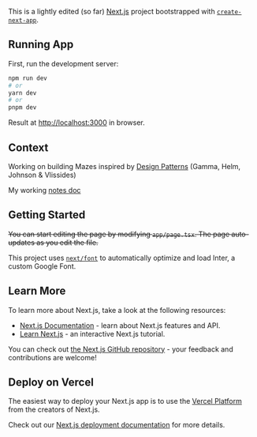 This is a lightly edited (so far) [Next.js](https://nextjs.org/) project bootstrapped with [`create-next-app`](https://github.com/vercel/next.js/tree/canary/packages/create-next-app).

## Running App

First, run the development server:

```bash
npm run dev
# or
yarn dev
# or
pnpm dev
```

Result at [http://localhost:3000](http://localhost:3000) in browser.

## Context

Working on building Mazes inspired by [Design Patterns](https://learning.oreilly.com/library/view/design-patterns-elements/0201633612/ch03.html) (Gamma, Helm, Johnson & Vlissides)

My working [notes doc](https://powerschoolgroup.atlassian.net/wiki/spaces/~jlyden/pages/65066074970/Design+Patterns)

## Getting Started

~~You can start editing the page by modifying `app/page.tsx`. The page auto-updates as you edit the file.~~

This project uses [`next/font`](https://nextjs.org/docs/basic-features/font-optimization) to automatically optimize and load Inter, a custom Google Font.

## Learn More

To learn more about Next.js, take a look at the following resources:

- [Next.js Documentation](https://nextjs.org/docs) - learn about Next.js features and API.
- [Learn Next.js](https://nextjs.org/learn) - an interactive Next.js tutorial.

You can check out [the Next.js GitHub repository](https://github.com/vercel/next.js/) - your feedback and contributions are welcome!

## Deploy on Vercel

The easiest way to deploy your Next.js app is to use the [Vercel Platform](https://vercel.com/new?utm_medium=default-template&filter=next.js&utm_source=create-next-app&utm_campaign=create-next-app-readme) from the creators of Next.js.

Check out our [Next.js deployment documentation](https://nextjs.org/docs/deployment) for more details.
